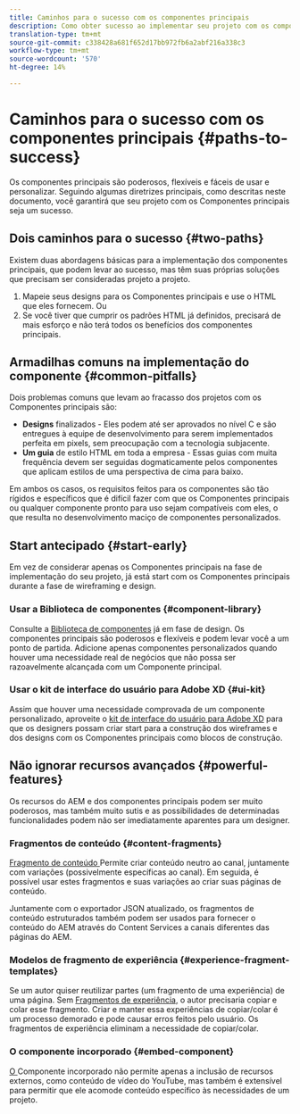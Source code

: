 ```yaml
---
title: Caminhos para o sucesso com os componentes principais
description: Como obter sucesso ao implementar seu projeto com os componentes principais
translation-type: tm+mt
source-git-commit: c338428a681f652d17bb972fb6a2abf216a338c3
workflow-type: tm+mt
source-wordcount: '570'
ht-degree: 14%

---
```



# Caminhos para o sucesso com os componentes principais {#paths-to-success}

Os componentes principais são poderosos, flexíveis e fáceis de usar e personalizar. Seguindo algumas diretrizes principais, como descritas neste documento, você garantirá que seu projeto com os Componentes principais seja um sucesso.

## Dois caminhos para o sucesso {#two-paths}

Existem duas abordagens básicas para a implementação dos componentes principais, que podem levar ao sucesso, mas têm suas próprias soluções que precisam ser consideradas projeto a projeto.

1. Mapeie seus designs para os Componentes principais e use o HTML que eles fornecem. Ou
1. Se você tiver que cumprir os padrões HTML já definidos, precisará de mais esforço e não terá todos os benefícios dos componentes principais.

## Armadilhas comuns na implementação do componente {#common-pitfalls}

Dois problemas comuns que levam ao fracasso dos projetos com os Componentes principais são:

* **Designs**  finalizados - Eles podem até ser aprovados no nível C e são entregues à equipe de desenvolvimento para serem implementados perfeita em pixels, sem preocupação com a tecnologia subjacente.
* **Um guia**  de estilo HTML em toda a empresa - Essas guias com muita frequência devem ser seguidas dogmaticamente pelos componentes que aplicam estilos de uma perspectiva de cima para baixo.

Em ambos os casos, os requisitos feitos para os componentes são tão rígidos e específicos que é difícil fazer com que os Componentes principais ou qualquer componente pronto para uso sejam compatíveis com eles, o que resulta no desenvolvimento maciço de componentes personalizados.

## Start antecipado {#start-early}

Em vez de considerar apenas os Componentes principais na fase de implementação do seu projeto, já está start com os Componentes principais durante a fase de wireframing e design.

### Usar a Biblioteca de componentes {#component-library}

Consulte a [Biblioteca de componentes](https://adobe.com/go/aem_cmp_library) já em fase de design. Os componentes principais são poderosos e flexíveis e podem levar você a um ponto de partida. Adicione apenas componentes personalizados quando houver uma necessidade real de negócios que não possa ser razoavelmente alcançada com um Componente principal.

### Usar o kit de interface do usuário para Adobe XD {#ui-kit}

Assim que houver uma necessidade comprovada de um componente personalizado, aproveite o [kit de interface do usuário para Adobe XD](https://docs.adobe.com/content/help/en/experience-manager-learn/getting-started-wknd-tutorial-develop/assets/overview/AEM_UI-kit_Wireframe.xd) para que os designers possam criar start para a construção dos wireframes e dos designs com os Componentes principais como blocos de construção.

## Não ignorar recursos avançados {#powerful-features}

Os recursos do AEM e dos componentes principais podem ser muito poderosos, mas também muito sutis e as possibilidades de determinadas funcionalidades podem não ser imediatamente aparentes para um designer.

### Fragmentos de conteúdo {#content-fragments}

[Fragmento de conteúdo ](https://docs.adobe.com/content/help/en/experience-manager-cloud-service/sites/authoring/fundamentals/content-fragments.html) Permite criar conteúdo neutro ao canal, juntamente com variações (possivelmente específicas ao canal). Em seguida, é possível usar estes fragmentos e suas variações ao criar suas páginas de conteúdo.

Juntamente com o exportador JSON atualizado, os fragmentos de conteúdo estruturados também podem ser usados para fornecer o conteúdo do AEM através do Content Services a canais diferentes das páginas do AEM.

### Modelos de fragmento de experiência {#experience-fragment-templates}

Se um autor quiser reutilizar partes (um fragmento de uma experiência) de uma página. Sem [Fragmentos de experiência,](https://docs.adobe.com/content/help/en/experience-manager-cloud-service/sites/authoring/fundamentals/experience-fragments.html) o autor precisaria copiar e colar esse fragmento. Criar e manter essa experiências de copiar/colar é um processo demorado e pode causar erros feitos pelo usuário. Os fragmentos de experiência eliminam a necessidade de copiar/colar.

### O componente incorporado {#embed-component}

[O ](/help/components/embed.md) Componente incorporado não permite apenas a inclusão de recursos externos, como conteúdo de vídeo do YouTube, mas também é extensível para permitir que ele acomode conteúdo específico às necessidades de um projeto.